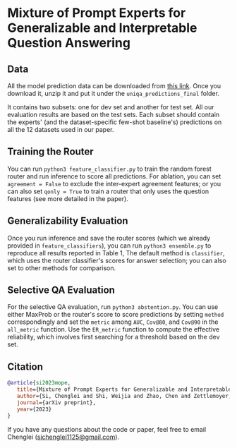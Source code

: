 # Mixture of Prompt Experts for Generalizable and Interpretable Question Answering

## Data

All the model prediction data can be downloaded from [this link](https://drive.google.com/file/d/1GYF-dq9N5XFd3w97AQO_fR5ArCQpwrpC/view?usp=sharing).
Once you download it, unzip it and put it under the `uniqa_predictions_final` folder.

It contains two subsets: one for dev set and another for test set. All our evaluation results are based on the test sets. Each subset should contain the experts' (and the dataset-specific few-shot baseline's) predictions on all the 12 datasets used in our paper. 

## Training the Router 

You can run `python3 feature_classifier.py` to train the random forest router and run inference to score all predictions. For ablation, you can set `agreement = False` to exclude the inter-expert agreement features; or you can also set `qonly = True` to train a router that only uses the question features (see more detailed in the paper).

## Generalizability Evaluation

Once you run inference and save the router scores (which we already provided in `feature_classifiers`), you can run `python3 ensemble.py` to reproduce all results reported in Table 1, The default method is `classifier`, which uses the router classifier's scores for answer selection; you can also set to other methods for comparison. 

## Selective QA Evaluation 

For the selective QA evaluation, run `python3 abstention.py`. You can use either MaxProb or the router's score to score predictions by setting `method` correspondingly and set the `metric` among `AUC`, `Cov@80`, and `Cov@90` in the `all_metric` function. Use the `ER_metric` function to compute the effective reliability, which involves first searching for a threshold based on the dev set. 

## Citation

```bibtex
@article{si2023mope,
   title={Mixture of Prompt Experts for Generalizable and Interpretable Question Answering},
   author={Si, Chenglei and Shi, Weijia and Zhao, Chen and Zettlemoyer, Luke and Boyd-Graber, Jordan},
   journal={arXiv preprint},
   year={2023}
}
```

If you have any questions about the code or paper, feel free to email Chenglei (sichenglei1125@gmail.com). 

